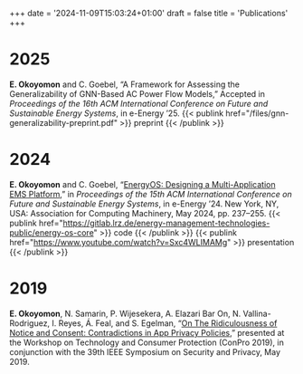 +++
date = '2024-11-09T15:03:24+01:00'
draft = false
title = 'Publications'
+++

# 2025

**E. Okoyomon** and C. Goebel, “A Framework for Assessing the Generalizability of GNN-Based AC Power Flow Models,” Accepted in *Proceedings of the 16th ACM International Conference on Future and Sustainable Energy Systems*, in e-Energy ’25.
{{< publink href="/files/gnn-generalizability-preprint.pdf" >}}
preprint
{{< /publink >}}

# 2024

**E. Okoyomon** and C. Goebel, “[EnergyOS: Designing a Multi-Application EMS Platform](https://doi.org/10.1145/3632775.3661961),” in *Proceedings of the 15th ACM International Conference on Future and Sustainable Energy Systems*, in e-Energy ’24. New York, NY, USA: Association for Computing Machinery, May 2024, pp. 237–255.
{{< publink href="https://gitlab.lrz.de/energy-management-technologies-public/energy-os-core" >}}
code
{{< /publink >}}
{{< publink href="https://www.youtube.com/watch?v=Sxc4WLIMAMg" >}}
presentation
{{< /publink >}}


# 2019

**E. Okoyomon**, N. Samarin, P. Wijesekera, A. Elazari Bar On, N. Vallina-Rodriguez, I. Reyes, Á. Feal, and S. Egelman, “[On The Ridiculousness of Notice and Consent: Contradictions in App Privacy Policies](https://www.ieee-security.org/TC/SPW2019/ConPro/papers/okoyomon-conpro19.pdf),” presented at the Workshop on Technology and Consumer Protection (ConPro 2019), in conjunction with the 39th IEEE Symposium on Security and Privacy, May 2019.

